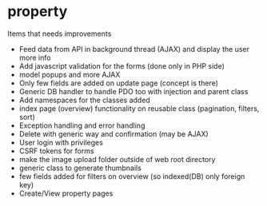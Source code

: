 # property

Items that needs improvements 
  * Feed data from API in background thread (AJAX) and display the user more info 
  * Add javascript validation for the forms (done only in PHP side) 
  * model popups and more AJAX 
  * Only few fields are added on update page (concept is there) 
  * Generic DB handler to handle PDO too with injection and parent class 
  * Add namespaces for the classes added 
  * index page (overview) functionality on reusable class (pagination, filters, sort) 
  * Exception handling and error handling 
  * Delete with generic way and confirmation (may be AJAX) 
  * User login with privileges 
  * CSRF tokens for forms 
  * make the image upload folder outside of web root directory 
  * generic class to generate thumbnails 
  * few fields added for filters on overview (so indexed(DB) only foreign key)
  * Create/View property pages
